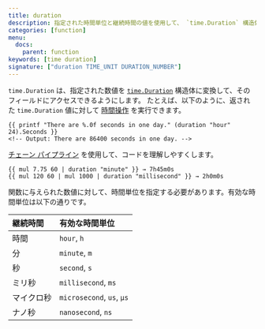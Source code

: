 ```yaml
---
title: duration
description: 指定された時間単位と継続時間の値を使用して、 `time.Duration` 構造体を返します。
categories: [function]
menu:
  docs:
    parent: function
keywords: [time duration]
signature: ["duration TIME_UNIT DURATION_NUMBER"]
---
```


`time.Duration` は、指定された数値を [`time.Duration`](https://pkg.go.dev/time#Duration) 構造体に変換して、そのフィールドにアクセスできるようにします。 
たとえば、以下のように、返された `time.Duration` 値に対して [時間操作](https://pkg.go.dev/time#Duration) を実行できます。

```go-html-template
{{ printf "There are %.0f seconds in one day." (duration "hour" 24).Seconds }}
<!-- Output: There are 86400 seconds in one day. -->
```

[チェーン パイプライン](https://pkg.go.dev/text/template#hdr-Pipelines) を使用して、コードを理解しやすくします。

```go-html-template
{{ mul 7.75 60 | duration "minute" }} → 7h45m0s
{{ mul 120 60 | mul 1000 | duration "millisecond" }} → 2h0m0s
```

関数に与えられた数値に対して、時間単位を指定する必要があります。有効な時間単位は以下の通りです。

継続時間 | 有効な時間単位
:--|:--
時間 |`hour`, `h`
分 |`minute`, `m`
秒 |`second`, `s`
ミリ秒 |`millisecond`, `ms`
マイクロ秒 |`microsecond`, `us`, `µs`
ナノ秒 |`nanosecond`, `ns`
